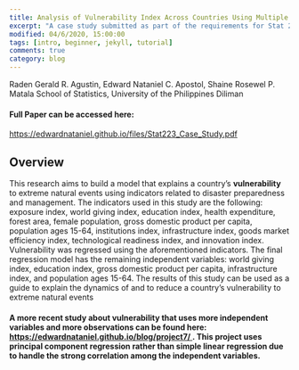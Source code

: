 ```yaml
---
title: Analysis of Vulnerability Index Across Countries Using Multiple Linear Regression
excerpt: "A case study submitted as part of the requirements for Stat 223: Applied Regression Analysis"
modified: 04/6/2020, 15:00:00
tags: [intro, beginner, jekyll, tutorial]
comments: true
category: blog
---
```

Raden Gerald R. Agustin, Edward Nataniel C. Apostol, Shaine Rosewel P. Matala
School of Statistics, University of the Philippines Diliman

#### Full Paper can be accessed here:
<a href="https://edwardnataniel.github.io/files/Stat223_Case_Study.pdf"> https://edwardnataniel.github.io/files/Stat223_Case_Study.pdf </a>

## Overview
This research aims to build a model that explains a country’s **vulnerability** to extreme natural events using indicators related to disaster preparedness and management. The indicators used in this study are the following: exposure index, world giving index, education index, health expenditure, forest area, female population, gross domestic product per capita, population ages 15-64, institutions index, infrastructure index, goods market efficiency index, technological readiness index, and innovation index. Vulnerability was regressed using the aforementioned indicators. The final regression model has the remaining independent variables: world giving index, education index, gross domestic product per capita, infrastructure index, and population ages 15-64. The results of this study can be used as a guide to explain the dynamics of and to reduce a country’s vulnerability to extreme natural events

#### A more recent study about vulnerability that uses more independent variables and more observations can be found here: <u><a href="https://edwardnataniel.github.io/blog/project7/"> https://edwardnataniel.github.io/blog/project7/ </a></u>. This project uses principal component regression rather than simple linear regression due to handle the strong correlation among the independent variables.
